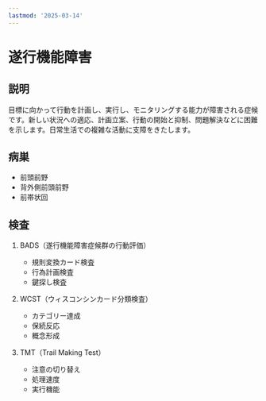 ```yaml
---
lastmod: '2025-03-14'
---
```


# 遂行機能障害

## 説明

目標に向かって行動を計画し、実行し、モニタリングする能力が障害される症候です。新しい状況への適応、計画立案、行動の開始と抑制、問題解決などに困難を示します。日常生活での複雑な活動に支障をきたします。

## 病巣

- 前頭前野
- 背外側前頭前野
- 前帯状回

## 検査

1. BADS（遂行機能障害症候群の行動評価）

   - 規則変換カード検査
   - 行為計画検査
   - 鍵探し検査

2. WCST（ウィスコンシンカード分類検査）

   - カテゴリー達成
   - 保続反応
   - 概念形成

3. TMT（Trail Making Test）
   - 注意の切り替え
   - 処理速度
   - 実行機能
